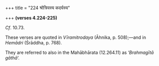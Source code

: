 +++
title = "224 श्रोत्रियस्य कदर्यस्य"

+++
**(verses 4.224-225)**

*Cf*. 10.73.

These verses are quoted in *Vīramitrodaya* (Āhnika, p. 508);—and in
*Hemādri* (Śrāddha, p. 768).

They are referred to also in the Mahābhārata (12.264.11) as ‘*Brahmagītā
gāthā*’.


